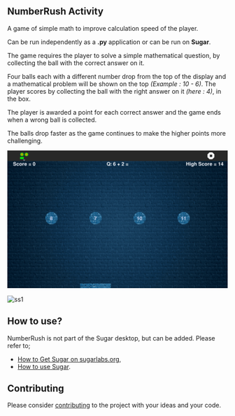 ## NumberRush Activity ##

A game of simple math to improve calculation speed of the player.

Can be run independently as a **.py** application or can be run on **Sugar**.

The game requires the player to solve a simple mathematical question, by collecting the ball with the correct answer on it.

Four balls each with a different number drop from the top of the display and a mathematical problem will be shown on the top *(Example : 10 - 6)*. The player scores by collecting the ball with the right answer on it *(here : 4)*, in the box.

The player is awarded a point for each correct answer and the game ends when a wrong ball is collected.

The balls drop faster as the game continues to make the higher points more challenging.

![ss2](screenshots/ss2.png)

![ss1](screenshots/ss1.png)

How to use?
-----------

NumberRush is not part of the Sugar desktop, but can be added. Please refer to;

* [How to Get Sugar on sugarlabs.org](https://sugarlabs.org/),
* [How to use Sugar](https://help.sugarlabs.org/).

Contributing
------------

Please consider [contributing](https://github.com/sugarlabs/sugar-docs/blob/master/src/contributing.md) to the project with your ideas and your code.
